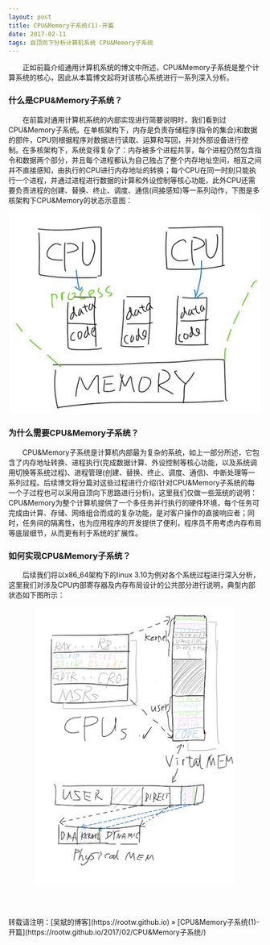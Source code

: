 ```yaml
---
layout: post
title: CPU&Memory子系统(1)-开篇
date: 2017-02-11
tags: 自顶向下分析计算机系统 CPU&Memory子系统
---
```


&emsp;&emsp;正如前篇介绍通用计算机系统的博文中所述，CPU&Memory子系统是整个计算系统的核心，因此从本篇博文起将对该核心系统进行一系列深入分析。

### 什么是CPU&Memory子系统？

&emsp;&emsp;在前篇对通用计算机系统的内部实现进行简要说明时，我们看到过CPU&Memory子系统。在单核架构下，内存是负责存储程序(指令的集合)和数据的部件，CPU则根据程序对数据进行读取、运算和写回，并对外部设备进行控制。在多核架构下，系统变得复杂了：内存被多个进程共享，每个进程仍然包含指令和数据两个部分，并且每个进程都认为自己独占了整个内存地址空间，相互之间并不直接感知，由执行的CPU进行内存地址的转换；每个CPU在同一时刻只能执行一个进程，并通过进程进行数据的计算和外设控制等核心功能，此外CPU还需要负责进程的创建、替换、终止、调度、通信(间接感知)等一系列动作，下图是多核架构下CPU&Memory的状态示意图：

<div align="center">
    <img src="/images/posts/i440fx/cpu.jpg" height="400" width="500">  
</div> 

### 为什么需要CPU&Memory子系统？

&emsp;&emsp;CPU&Memory子系统是计算机内部最为复杂的系统，如上一部分所述，它包含了内存地址转换、进程执行(完成数据计算、外设控制等核心功能，以及系统调用切换等系统过程)、进程管理(创建、替换、终止、调度、通信)、中断处理等一系列过程。后续博文将分篇对这些过程进行介绍(针对CPU&Memory子系统的每一个子过程也可以采用自顶向下思路进行分析)。这里我们仅做一些笼统的说明：CPU&Memory为整个计算机提供了一个多任务并行执行的硬件环境，每个任务可完成由计算、存储、网络组合而成的复杂功能，是对客户操作的直接响应者；同时，任务间的隔离性，也为应用程序的开发提供了便利，程序员不用考虑内存布局等底层细节，从而更有利于系统的扩展性。

### 如何实现CPU&Memory子系统？

&emsp;&emsp;后续我们将以x86_64架构下的linux 3.10为例对各个系统过程进行深入分析，这里我们对涉及CPU内部寄存器及内存布局设计的公共部分进行说明，典型内部状态如下图所示：

<div align="center">
    <img src="/images/posts/i440fx/cpu_low_level.jpg" height="550" width="400">  
</div> 

&emsp;&emsp;

<br>
转载请注明：[吴斌的博客](https://rootw.github.io) » [CPU&Memory子系统(1)-开篇](https://rootw.github.io/2017/02/CPU&Memory子系统/) 

